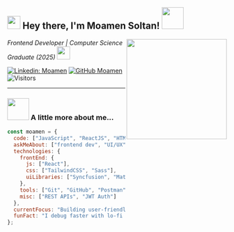 <h2><img src="https://emojis.slackmojis.com/emojis/images/1531849430/4246/blob-sunglasses.gif" width="30"/> Hey there, I'm Moamen Soltan! <img src="https://media.giphy.com/media/12oufCB0MyZ1Go/giphy.gif" width="50"></h2>

<img align='right' src="https://media.giphy.com/media/M9gbBd9nbDrOTu1Mqx/giphy.gif" width="230">

<p><em>Frontend Developer | Computer Science Graduate (2025) <img src="https://media.giphy.com/media/WUlplcMpOCEmTGBtBW/giphy.gif" width="30"></em></p>

[![Linkedin: Moamen](https://img.shields.io/badge/-Moamen-blue?style=flat-square&logo=Linkedin&logoColor=white&link=https://www.linkedin.com/in/moamen-soltan-2b41422a5/)](https://www.linkedin.com/in/moamen-soltan-2b41422a5/)
[![GitHub Moamen](https://img.shields.io/github/followers/MoamenSoltan?label=follow&style=social)](https://github.com/MoamenSoltan)
![Visitors](https://visitor-badge.glitch.me/badge?page_id=MoamenSoltan.MoamenSoltan)

---

### <img src="https://media.giphy.com/media/VgCDAzcKvsR6OM0uWg/giphy.gif" width="50"> A little more about me...  

```javascript
const moamen = {
  code: ["JavaScript", "ReactJS", "HTML", "CSS", "TailwindCSS"],
  askMeAbout: ["frontend dev", "UI/UX", "dashboards", "e-learning apps", "e-commerce"],
  technologies: {
    frontEnd: {
      js: ["React"],
      css: ["TailwindCSS", "Sass"],
      uiLibraries: ["Syncfusion", "Material UI"]
    },
    tools: ["Git", "GitHub", "Postman", "Swagger", "VS Code"],
    misc: ["REST APIs", "JWT Auth"]
  },
  currentFocus: "Building user-friendly and responsive web apps",
  funFact: "I debug faster with lo-fi beats playing 🎶"
};
